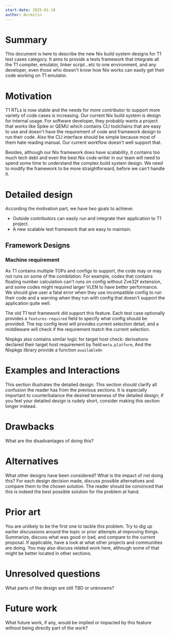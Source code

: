 ```yaml
---
start-date: 2025-01-18
author: Avimitin
---
```


# Summary
[summary]: #summary

This document is here to describe the new Nix build system designs for T1 test
cases category. It aims to provide a tests framework that integrate all the T1
compiler, emulator, linker script...etc to one environment, and any developer,
even those who doesn't know how Nix works can easily get their code working on
T1 emulator.

# Motivation
[motivation]: #motivation

T1 RTLs is now stable and the needs for more contributor to support more
variety of code cases is increasing. Our current Nix build system is design for
internal usage. For software developer, they probably wants a project that
works like Spike or QEMU which contains CLI toolchains that are easy to use and
doesn't have the requirement of code and framework design to run their code.
Also the CLI interface should be simple because most of them hate reading manual.
Our current workflow doesn't well support that.

Besides, although our Nix framework does have scalability, it contains too much
tech debt and even the best Nix code writer in our team will need to spend some
time to understand the complex build system design. We need to modify the
framework to be more straightforward, before we can't handle it.

# Detailed design
[design]: #detailed-design

According the motivation part, we have two goals to achieve:

* Outside contributors can easily run and integrate their application to T1 project.
* A new scalable test framework that are easy to maintain.

## Framework Designs

### Machine requirement

As T1 contains multiple TOPs and configs to support, the code may or may not
runs on some of the combilation. For example, codes that contains floating
number calculation can't runs on config without Zve32f extension, and some
codes might required larger VLEN to have better performance. We should give
user a fatal error when they use incompatible config to run their code and a
warning when they run with config that doesn't support the application quite
well.

The old T1 test framework did support this feature. Each test case optionally
provides a `features-required` field to specify what config should be provided.
The top config level will provides current selection detail, and a middleware will
check if the requirement match the current selection.

Nixpkgs also contains similar logic for target host check:
derivations declared their target host requirement by field `meta.platform`,
And the Nixpkgs library provide a function `availableOn`

# Examples and Interactions
[examples-and-interactions]: #examples-and-interactions

This section illustrates the detailed design.
This section should clarify all confusion the reader has from the previous sections.
It is especially important to counterbalance the desired terseness of the detailed design;
if you feel your detailed design is rudely short, consider making this section longer instead.

# Drawbacks
[drawbacks]: #drawbacks

What are the disadvantages of doing this?

# Alternatives
[alternatives]: #alternatives

What other designs have been considered? What is the impact of not doing this?
For each design decision made, discuss possible alternatives and compare them to the chosen solution.
The reader should be convinced that this is indeed the best possible solution for the problem at hand.

# Prior art
[prior-art]: #prior-art

You are unlikely to be the first one to tackle this problem.
Try to dig up earlier discussions around the topic or prior attempts at improving things.
Summarize, discuss what was good or bad, and compare to the current proposal.
If applicable, have a look at what other projects and communities are doing.
You may also discuss related work here, although some of that might be better located in other sections.

# Unresolved questions
[unresolved]: #unresolved-questions

What parts of the design are still TBD or unknowns?

# Future work
[future]: #future-work

What future work, if any, would be implied or impacted by this feature without being directly part of the work? 
